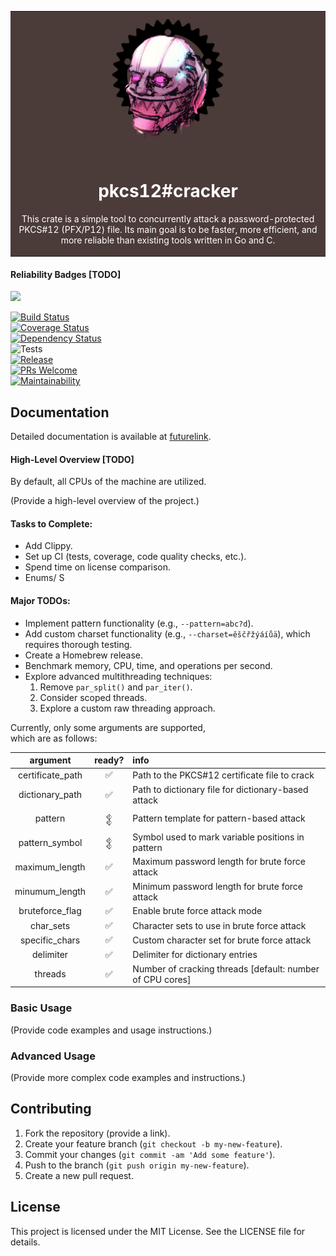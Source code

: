 <div align="center">
<table>
  <tr>
    <td bgcolor="#4B3B39">
      <div align="center">

  <picture>
    <img src="img/mekus.png" alt="Mekus">
  </picture>
        <h1 style="color:white">pkcs12#cracker</h1>
        <p style="color:white">This crate is a simple tool to concurrently attack a password-protected PKCS#12 (PFX/P12) file. Its main goal is to be faster, more efficient, and more reliable than existing tools written in Go and C.</p>
      </div>
    </td>
  </tr>
</table>
</div>


#### Reliability Badges [TODO]

<a href=""><img src="https://img.shields.io/badge/built_with-Rust-dca282.svg?logo=rust" /></a>
&nbsp;

[![Build Status](https://travis-ci.com/username/repo.svg?branch=master)](https://travis-ci.com/username/repo)  
[![Coverage Status](https://coveralls.io/repos/github/username/repo/badge.svg?branch=master)](https://coveralls.io/github/username/repo?branch=master)  
[![Dependency Status](https://deps.rs/repo/github/username/repo/status.svg)](https://deps.rs/repo/github/username/repo)  
![Tests](https://github.com/wowinter13/finance_rb/actions/workflows/tests.yml/badge.svg)  
[![Release](https://img.shields.io/github/v/release/wowinter13/finance_rb.svg?style=flat-square)](https://github.com/wowinter13/finance_rb/releases)  
[![PRs Welcome](https://img.shields.io/badge/PRs-welcome-brightgreen.svg?style=flat-square)](http://makeapullrequest.com)  
[![Maintainability](https://api.codeclimate.com/v1/badges/bbca82ad7815794c6718/maintainability)](https://codeclimate.com/github/wowinter13/finance_rb/maintainability)


## Documentation

Detailed documentation is available at [futurelink](https://google.com).


#### High-Level Overview [TODO]

By default, all CPUs of the machine are utilized.

(Provide a high-level overview of the project.)

#### Tasks to Complete:
- Add Clippy.
- Set up CI (tests, coverage, code quality checks, etc.).
- Spend time on license comparison.
- Enums/ S

#### Major TODOs:
- Implement pattern functionality (e.g., `--pattern=abc?d`).
- Add custom charset functionality (e.g., `--charset=ěščřžýáíůä`), which requires thorough testing.
- Create a Homebrew release.
- Benchmark memory, CPU, time, and operations per second.
- Explore advanced multithreading techniques:
  1. Remove `par_split()` and `par_iter()`.
  2. Consider scoped threads.
  3. Explore a custom raw threading approach.




Currently, only some arguments are supported,  
which are as follows:  

| argument     | ready?   | info|
|:------------------------:    |:------------------:  | :------------------|
| certificate_path                           |   ✅    |   Path to the PKCS#12 certificate file to crack|
| dictionary_path                         |   ✅   |   Path to dictionary file for dictionary-based attack|
| pattern                          |    𒉭  |   Pattern template for pattern-based attack|
| pattern_symbol                         |    𒉭  |   Symbol used to mark variable positions in pattern|
| maximum_length                         |    ✅   |    Maximum password length for brute force attack|
| minumum_length                           |  ✅    |   Minimum password length for brute force attack|
| bruteforce_flag                         |  ✅  |    Enable brute force attack mode|
| char_sets                          |    ✅   |    Character sets to use in brute force attack|
| specific_chars                          |   ✅  |   Custom character set for brute force attack|
| delimiter                         |  ✅    |    Delimiter for dictionary entries|
| threads                         |    ✅   |    Number of cracking threads [default: number of CPU cores]|

### Basic Usage

(Provide code examples and usage instructions.)

### Advanced Usage

(Provide more complex code examples and instructions.)

## Contributing

1. Fork the repository (provide a link).  
2. Create your feature branch (`git checkout -b my-new-feature`).  
3. Commit your changes (`git commit -am 'Add some feature'`).  
4. Push to the branch (`git push origin my-new-feature`).  
5. Create a new pull request.

## License

This project is licensed under the MIT License. See the LICENSE file for details.
